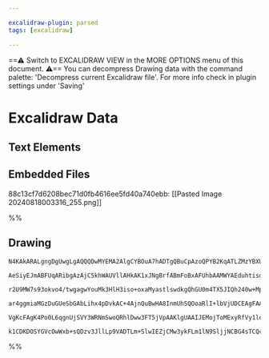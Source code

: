 ```yaml
---

excalidraw-plugin: parsed
tags: [excalidraw]

---
```

==⚠  Switch to EXCALIDRAW VIEW in the MORE OPTIONS menu of this document. ⚠== You can decompress Drawing data with the command palette: 'Decompress current Excalidraw file'. For more info check in plugin settings under 'Saving'


# Excalidraw Data
## Text Elements
## Embedded Files
88c13cf7d6208bec71d0fb4616ee5fd40a740ebb: [[Pasted Image 20240818003316_255.png]]

%%
## Drawing
```compressed-json
N4KAkARALgngDgUwgLgAQQQDwMYEMA2AlgCYBOuA7hADTgQBuCpAzoQPYB2KqATLZMzYBXUtiRoIACyhQ4zZAHoFAc0JRJQgEYA6bGwC2CgF7N6hbEcK4OCtptbErHALRY8RMpWdx8Q1TdIEfARcZgRmBShcZQUebTiANho6IIR9BA4oZm4AbXAwUDAi6HhxdEJ9aKR+YsYWdi40AFYADhrIOtZOADlOMW4ARiaAdgSEngHhpoAWdohCDmIsbghc

AeSiyEJmABFUqARibgAzAjC5khWAUVllAHkAK1xJNgBrfABmFoBxAFUhbAAMWYAEduhtisdCPh8ABlWDBFaCDwQgRQUhvBAAdRI6m4AAZtE05sx0Zj4TBERJkZc5hi/JIOOFsmgBnM2HBcNg1DBBvj8XNrMoqagBflIJhuM4BtMAJzDbQDHgffHDaZq2UDFotBJzXloZzDHgKhL4hLDYb4lofG02triiCkjGvBAAYTY+DYpBW6OszE5gUyqIgmi5

r2U9MW7s93okvo4/twgagwYouMk3HlH3iso+oxaMyastlswdkgQhGU0m4TX5JIQh240w+MpGHwmcwjwjgAEliCzUDkALpzY7kdJ97gcIQwunCRZM5gD6ezh2aefEK7BdKZAfDuZCODEXAHI6so3TfE2/HF/lizYQIgcV5Tmf4Oae7Aus+oU74c4OqSJ5CAOECIIsCzKMGULBJOEjatgAwfNgxzDMQ4xWpoCDYMMAzEPixyaNMCQDAkDZNMcxCXrg

ar4ggmiaMGzDuGUeSbGAbLihx4pDvkAC+4AjnQuBwHA8InmUhSQOoaRlI+lbVjUDCEAgFAAEJhl2QhRh6XorAAxMcRnGRCEDYCIyY9gc+jws6bq6bG6D6Twxyygg0zTKZ5mkJZ1kaV+Wk6TGPrkAmAYZCmSneb5aSAtCcIInJNJHFFFkRVZaS2ZiOLEHiaCEsS+RmWlmQZTZZIuhSIqOh6tJFdF6XWQASsIVaLgOnHFA1pXWXcnLcrAfL3pA3VQG

VgKcFAgK4Po0L6qgnUjSVY3WRNmSwoQRhlDww3FT5jVpAAKlgUAAIJEMojToMExyRfVy1leJpBnT5bAUOWuA/iu773ftPVpFciyna970hD+qwg6ZzEYjCAAagxNC22j4uqJGyijox8EV0MevgACa3CjNmwwfOMHxNAMAzo9MLRY8URhsAY3BSR0BBCGUAzaFM/GpX9K1pC12nEO1KyRilRURiQG1ba+q7FJLxDRnpaAsxAakeuD+murK2va4CgLB

k1CDKDOSYGVcOwWxb+sQDzv3JllLp9VADTLm+SlwIEZjCMw3ykFLm1lN9SljjNCBG4sTCQczDoZLgmjBD+6Ls3M2BEHA3DJwgcwcGHmekCnDrCFAT5lFndvFHYDzYVksK53AACybBLID8eJycZwIOAfH8BAMHhMzAl8UAA==
```
%%